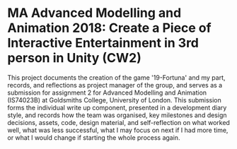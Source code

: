 # MA Advanced Modelling and Animation 2018: Create a Piece of Interactive Entertainment in 3rd person in Unity (CW2)

This project documents the creation of the game '19-Fortuna' and my part, records, and reflections as project manager of the group, and serves as a submission for assignment 2 for Advanced Modelling and Animation (IS74023B) at Goldsmiths College, University of London. This  submission forms the individual write up component, presented in a development diary style, and records how the team was organised, key milestones and design decisions, assets, code, design material, and self-reflection on what worked well, what was less successful, what I may focus on next if I had more time, or what I would change if starting the whole process again.
